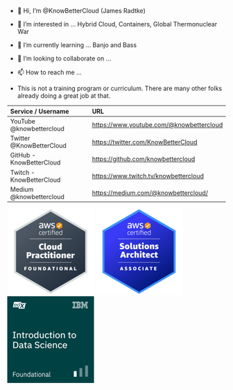 - 👋 Hi, I’m @KnowBetterCloud (James Radtke)
- 👀 I’m interested in ... Hybrid Cloud, Containers, Global Thermonuclear War 
- 🌱 I’m currently learning ... Banjo and Bass
- 💞️ I’m looking to collaborate on ...
- 📫 How to reach me ... 

- This is not a training program or curriculum.   There are many other folks already doing a great job at that.

| Service / Username       | URL |
|:-------------------------|:----------------------------------------|
| YouTube @knowbettercloud | https://www.youtube.com/@knowbettercloud
| Twitter @KnowBetterCloud | https://twitter.com/KnowBetterCloud 
| GitHub - KnowBetterCloud | https://github.com/knowbettercloud 
| Twitch - KnowBetterCloud | https://www.twitch.tv/knowbettercloud 
| Medium @knowbettercloud  | https://medium.com/@knowbettercloud/ 


![AWS Certified Cloud Practitioner](./images/aws-certified-cloud-practitioner-200x200.png)
![AWS Certified Solutions Architect Associate](./images/aws-certified-solutions-architect-associate-200x200.png)
![IBM (edX) Intro to Data Science](./images/IBM_edX-introduction-to-data-science-200x200.png)


<!---
KnowBetterCloud/KnowBetterCloud is a ✨ special ✨ repository because its `README.md` (this file) appears on your GitHub profile.
You can click the Preview link to take a look at your changes.
--->
